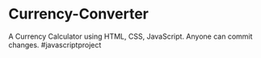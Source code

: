 # Currency-Converter
A Currency Calculator using HTML, CSS, JavaScript. 
Anyone can commit changes.
#javascriptproject
